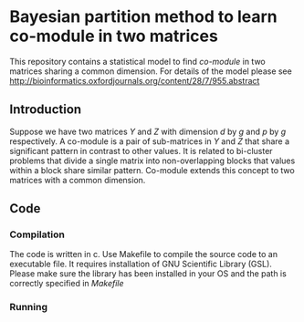 # Bayesian partition method to learn co-module in two matrices
This repository contains a statistical model to find _co-module_ in two matrices
sharing a common dimension. For details of the model please see http://bioinformatics.oxfordjournals.org/content/28/7/955.abstract

## Introduction

Suppose we have two matrices _Y_ and _Z_ with
dimension _d_ by _g_ and _p_ by _g_ respectively. A co-module is a pair of sub-matrices
in _Y_ and _Z_ that share a significant pattern in contrast to other values. It is 
related to bi-cluster problems that divide a single matrix into non-overlapping
blocks that values within a block share similar pattern. Co-module extends this concept to 
two matrices with a common dimension. 

## Code

### Compilation
The code is written in c. Use Makefile to compile the source code to an executable file. 
It requires installation of GNU Scientific Library (GSL). 
Please make sure the library has been installed in your OS and the path is correctly specified 
in _Makefile_

### Running

